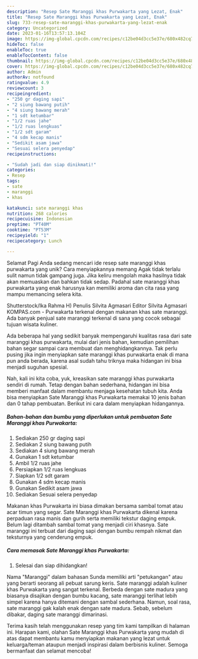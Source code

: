 ```yaml
---
description: "Resep Sate Maranggi khas Purwakarta yang Lezat, Enak"
title: "Resep Sate Maranggi khas Purwakarta yang Lezat, Enak"
slug: 733-resep-sate-maranggi-khas-purwakarta-yang-lezat-enak
category: Uncategorized
date: 2023-01-16T13:57:13.104Z
image: https://img-global.cpcdn.com/recipes/c12be04d3cc5e37e/680x482cq70/sate-maranggi-khas-purwakarta-foto-resep-utama.jpg
hideToc: false
enableToc: true
enableTocContent: false
thumbnail: https://img-global.cpcdn.com/recipes/c12be04d3cc5e37e/680x482cq70/sate-maranggi-khas-purwakarta-foto-resep-utama.jpg
cover: https://img-global.cpcdn.com/recipes/c12be04d3cc5e37e/680x482cq70/sate-maranggi-khas-purwakarta-foto-resep-utama.jpg
author: Admin
authorAv: notfound
ratingvalue: 4.9
reviewcount: 3
recipeingredient:
- "250 gr daging sapi"
- "2 siung bawang putih"
- "4 siung bawang merah"
- "1 sdt ketumbar"
- "1/2 ruas jahe"
- "1/2 ruas lengkuas"
- "1/2 sdt garam"
- "4 sdm kecap manis"
- "Sedikit asam jawa"
- "Sesuai selera penyedap"
recipeinstructions:

- "Sudah jadi dan siap dinikmati!"
categories:
- Resep
tags:
- sate
- maranggi
- khas

katakunci: sate maranggi khas 
nutrition: 268 calories
recipecuisine: Indonesian
preptime: "PT40M"
cooktime: "PT53M"
recipeyield: "1"
recipecategory: Lunch

---
```



Selamat Pagi Anda sedang mencari ide resep sate maranggi khas purwakarta yang unik? Cara menyiapkannya memang Agak tidak terlalu sulit namun tidak gampang juga. Jika keliru mengolah maka hasilnya tidak akan memuaskan dan bahkan tidak sedap. Padahal sate maranggi khas purwakarta yang enak harusnya kan memiliki aroma dan cita rasa yang mampu memancing selera kita.


Shutterstock/Ika Rahma H) Penulis Silvita Agmasari Editor Silvita Agmasari KOMPAS.com - Purwakarta terkenal dengan makanan khas sate maranggi. Ada banyak penjual sate maranggi terkenal di sana yang cocok sebagai tujuan wisata kuliner.

Ada beberapa hal yang sedikit banyak mempengaruhi kualitas rasa dari sate maranggi khas purwakarta, mulai dari jenis bahan, kemudian pemilihan bahan segar sampai cara membuat dan menghidangkannya. Tak perlu pusing jika ingin menyiapkan sate maranggi khas purwakarta enak di mana pun anda berada, karena asal sudah tahu triknya maka hidangan ini bisa menjadi suguhan spesial.


Nah, kali ini kita coba, yuk, kreasikan sate maranggi khas purwakarta sendiri di rumah. Tetap dengan bahan sederhana, hidangan ini bisa memberi manfaat dalam membantu menjaga kesehatan tubuh kita. Anda bisa menyiapkan Sate Maranggi khas Purwakarta memakai 10 jenis bahan dan 0 tahap pembuatan. Berikut ini cara dalam menyiapkan hidangannya.

<!--inarticleads1-->

##### Bahan-bahan dan bumbu yang diperlukan untuk pembuatan Sate Maranggi khas Purwakarta:

1. Sediakan 250 gr daging sapi
1. Sediakan 2 siung bawang putih
1. Sediakan 4 siung bawang merah
1. Gunakan 1 sdt ketumbar
1. Ambil 1/2 ruas jahe
1. Persiapkan 1/2 ruas lengkuas
1. Siapkan 1/2 sdt garam
1. Gunakan 4 sdm kecap manis
1. Gunakan Sedikit asam jawa
1. Sediakan Sesuai selera penyedap


Makanan khas Purwakarta ini biasa dimakan bersama sambal tomat atau acar timun yang segar. Sate Maranggi khas Purwakarta dikenal karena perpaduan rasa manis dan gurih serta memiliki tekstur daging empuk. Belum lagi ditambah sambal tomat yang menjadi ciri khasnya. Sate maranggi ini terbuat dari daging sapi dengan bumbu rempah nikmat dan teksturnya yang cenderung empuk. 

<!--inarticleads2-->

##### Cara memasak Sate Maranggi khas Purwakarta:


1. Selesai dan siap dihidangkan!

Nama &#34;Maranggi&#34; dalam bahasan Sunda memiliki arti &#34;petukangan&#34; atau yang berarti seorang ali pebuat sarung keris. Sate maranggi adalah kuliner khas Purwakarta yang sangat terkenal. Berbeda dengan sate madura yang biasanya disajikan dengan bumbu kacang, sate maranggi terlihat lebih simpel karena hanya ditemani dengan sambal sederhana. Namun, soal rasa, sate maranggi gak kalah enak dengan sate madura. Sebab, sebelum dibakar, daging sate maranggi dimarinasi. 

Terima kasih telah menggunakan resep yang tim kami tampilkan di halaman ini. Harapan kami, olahan Sate Maranggi khas Purwakarta yang mudah di atas dapat membantu kamu menyiapkan makanan yang lezat untuk keluarga/teman ataupun menjadi inspirasi dalam berbisnis kuliner. Semoga bermanfaat dan selamat mencoba!
